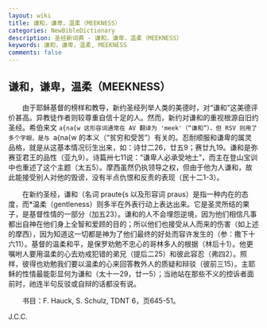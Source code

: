 ```yaml
---
layout: wiki
title: 谦和，谦卑，温柔（MEEKNESS）
categories: NewBibleDictionary
description: 圣经新词典 - 谦和，谦卑，温柔（MEEKNESS）
keywords: 谦和，谦卑，温柔, MEEKNESS
comments: false
---
```


## 谦和，谦卑，温柔（MEEKNESS）

　　由于耶稣基督的榜样和教导，新约圣经列举人类的美德时，对“谦和”这美德评价甚高。异教徒作者则较尊重自信十足的人。然而，新约对谦和的重视根源自旧约圣经。希伯来文 `a{na{w 这形容词通常在 AV 翻译为 'meek'（“谦和”），但 RSV 则用了多个字眼，是与 `a{na{w 的本义（“贫穷和受苦”）有关的。忍耐顺服和谦卑的属灵品格，就是从这基本情况衍生出来，如：诗廿二26，廿五9；赛廿九19。谦和是弥赛亚君王的品性（亚九9）。诗篇卅七11说：“谦卑人必承受地土”，而主在登山宝训中也重述了这个主题（太五5）。摩西虽然仍执领导之权，但由于他为人谦和，故此能接受别人对他的毁谤，没有半点仇恨和反责的表现（民十二1-3）。

　　在新约圣经，谦和（名词 praute{s 以及形容词 praus）是指一种内在的态度，而*温柔（gentleness）则多半在外表行动上表达出来。它是圣灵所结的果子，是基督性情的一部分（加五23）。谦和的人不会埋怨逆境，因为他们相信凡事都出自神在他们身上全智和爱顾的目的；所以他们也接受从人而来的伤害（如上述的摩西），因为知道这一切都是神为了他们最终的好处而容许发生的（参：撒下十六11）。基督的温柔和平，是保罗劝勉不忠心的哥林多人的根据（林后十1）。他更嘱咐人要用温柔的心去劝戒犯错的弟兄（提后二25）和彼此容忍（弗四2）。照样，彼得也劝勉我们要以温柔的心来回答教外人的质疑和辩驳（彼前三15）。主耶稣的性情最能彰显何为谦和（太十一29，廿一5）；当祂站在那些不义的控诉者面前时，祂连半句反驳或自辩的话都没有说。

　　书目：F. Hauck, S. Schulz, TDNT 6，页645-51。

J.C.C.








